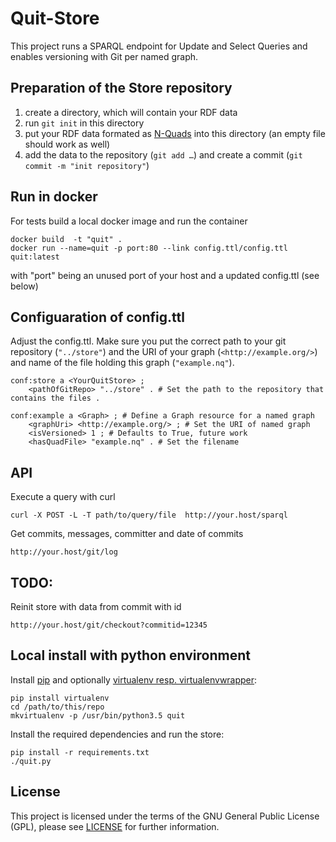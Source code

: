 # Quit-Store

This project runs a SPARQL endpoint for Update and Select Queries and enables versioning with Git per named graph.

## Preparation of the Store repository

1. create a directory, which will contain your RDF data
2. run `git init` in this directory
3. put your RDF data formated as [N-Quads](https://www.w3.org/TR/2014/REC-n-quads-20140225/) into this directory (an empty file should work as well)
4. add the data to the repository (`git add …`) and create a commit (`git commit -m "init repository"`)

## Run in docker

For tests build a local docker image and run the container
```
docker build  -t "quit" .
docker run --name=quit -p port:80 --link config.ttl/config.ttl quit:latest
```
with "port" being an unused port of your host and a updated config.ttl (see below)

## Configuaration of config.ttl

Adjust the config.ttl. Make sure you put the correct path to your git repository (`"../store"`) and the URI of your graph (`<http://example.org/>`) and name of the file holding this graph (`"example.nq"`).

```
conf:store a <YourQuitStore> ;
    <pathOfGitRepo> "../store" . # Set the path to the repository that contains the files .

conf:example a <Graph> ; # Define a Graph resource for a named graph
    <graphUri> <http://example.org/> ; # Set the URI of named graph
    <isVersioned> 1 ; # Defaults to True, future work
    <hasQuadFile> "example.nq" . # Set the filename
```

## API

Execute a query with curl

```
curl -X POST -L -T path/to/query/file  http://your.host/sparql
```

Get commits, messages, committer and date of commits

```
http://your.host/git/log
```

## TODO:

Reinit store with data from commit with id

```
http://your.host/git/checkout?commitid=12345
```

## Local install with python environment

Install [pip](https://pypi.python.org/pypi/pip/) and optionally [virtualenv resp. virtualenvwrapper](http://virtualenvwrapper.readthedocs.io/en/latest/install.html):
```
pip install virtualenv
cd /path/to/this/repo
mkvirtualenv -p /usr/bin/python3.5 quit
```

Install the required dependencies and run the store:
```
pip install -r requirements.txt
./quit.py
```

## License

This project is licensed under the terms of the GNU General Public License (GPL), please see [LICENSE](LICENSE) for further information.
